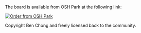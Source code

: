 The board is available from OSH Park at the following link:
<p>
<a href="https://www.oshpark.com/shared_projects/LhvI0uAs"><img src="https://www.oshpark.com/assets/badge-5b7ec47045b78aef6eb9d83b3bac6b1920de805e9a0c227658eac6e19a045b9c.png" alt="Order from OSH Park"></img></a>
<p>
Copyright Ben Chong and freely licensed back to the community.

